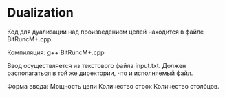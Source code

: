 # Dualization

Код для дуализации над произведением цепей находится в файле BitRuncM+.cpp.

Компиляция: g++ BitRuncM+.cpp

Ввод осуществляется из текстового файла input.txt. Должен располагаться в той же директории, что и исполняемый файл.

Форма ввода: Мощность цепи Количество строк Количество столбцов.
